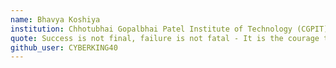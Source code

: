 ```yaml
---
name: Bhavya Koshiya
institution: Chhotubhai Gopalbhai Patel Institute of Technology (CGPIT)
quote: Success is not final, failure is not fatal - It is the courage to continue that counts.
github_user: CYBERKING40
---
```

